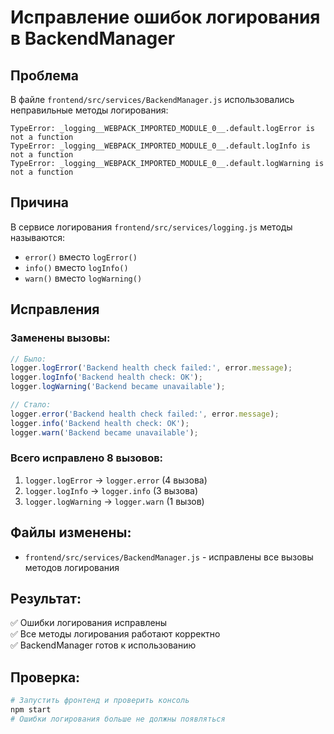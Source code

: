# Исправление ошибок логирования в BackendManager

## Проблема
В файле `frontend/src/services/BackendManager.js` использовались неправильные методы логирования:

```
TypeError: _logging__WEBPACK_IMPORTED_MODULE_0__.default.logError is not a function
TypeError: _logging__WEBPACK_IMPORTED_MODULE_0__.default.logInfo is not a function
TypeError: _logging__WEBPACK_IMPORTED_MODULE_0__.default.logWarning is not a function
```

## Причина
В сервисе логирования `frontend/src/services/logging.js` методы называются:
- `error()` вместо `logError()`
- `info()` вместо `logInfo()`
- `warn()` вместо `logWarning()`

## Исправления

### Заменены вызовы:
```javascript
// Было:
logger.logError('Backend health check failed:', error.message);
logger.logInfo('Backend health check: OK');
logger.logWarning('Backend became unavailable');

// Стало:
logger.error('Backend health check failed:', error.message);
logger.info('Backend health check: OK');
logger.warn('Backend became unavailable');
```

### Всего исправлено 8 вызовов:
1. `logger.logError` → `logger.error` (4 вызова)
2. `logger.logInfo` → `logger.info` (3 вызова)
3. `logger.logWarning` → `logger.warn` (1 вызов)

## Файлы изменены:
- `frontend/src/services/BackendManager.js` - исправлены все вызовы методов логирования

## Результат:
✅ Ошибки логирования исправлены  
✅ Все методы логирования работают корректно  
✅ BackendManager готов к использованию  

## Проверка:
```bash
# Запустить фронтенд и проверить консоль
npm start
# Ошибки логирования больше не должны появляться
``` 